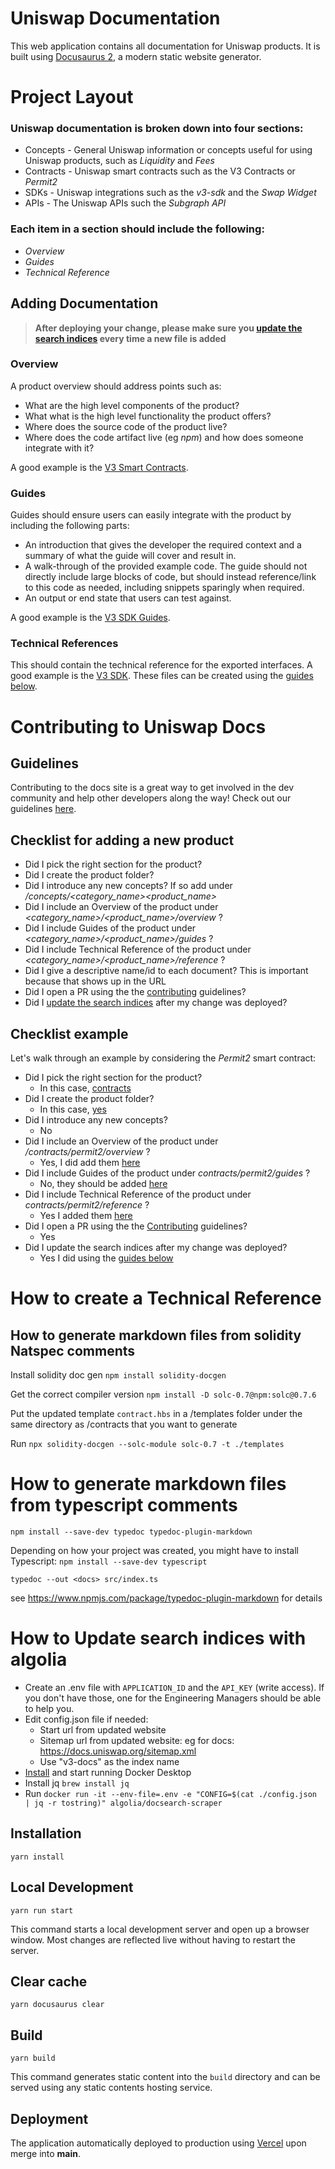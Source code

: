 # Uniswap Documentation

This web application contains all documentation for Uniswap products. It is built using [Docusaurus 2](https://v2.docusaurus.io/), a modern static website generator.


# Project Layout

### Uniswap documentation is broken down into four sections:
- Concepts - General Uniswap information or concepts useful for using Uniswap products, such as *Liquidity* and *Fees*
- Contracts - Uniswap smart contracts such as the V3 Contracts or *Permit2*
- SDKs - Uniswap integrations such as the *v3-sdk* and the *Swap Widget*
- APIs - The Uniswap APIs such the *Subgraph API*

### Each item in a section should include the following:
- *Overview*
- *Guides*
- *Technical Reference*

## Adding Documentation

> **After deploying your change, please make sure you [update the search indices](#how-to-update-search-indices-with-algolia) every time a new file is added**
### Overview
A product overview should address points such as:

- What are the high level components of the product?
- What what is the high level functionality the product offers?
- Where does the source code of the product live?
- Where does the code artifact live (eg *npm*) and how does someone integrate with it?

A good example is the [V3 Smart Contracts](./docs/contracts/v3/overview.md).

### Guides
Guides should ensure users can easily integrate with the product by including the following parts:
- An introduction that gives the developer the required context and a summary of what the guide will cover and result in.
- A walk-through of the provided example code. The guide should not directly include large blocks of code, but should instead reference/link to this code as needed, including snippets sparingly when required.
- An output or end state that users can test against.

A good example is the [V3 SDK Guides](./docs/sdk/v3/guides/01-quick-start.md).

### Technical References
This should contain the technical reference for the exported interfaces. A good example is the [V3 SDK](./docs/sdk/v3/reference/overview).
These files can be created using the [guides below](#how-to-create-a-technical-reference).

# Contributing to Uniswap Docs

## Guidelines
Contributing to the docs site is a great way to get involved in the dev community and help other developers along the way! Check out our guidelines [here](./CONTRIBUTING.md).

## Checklist for adding a new product

- Did I pick the right section for the product? 
- Did I create the product folder?
- Did I introduce any new concepts? If so add under */concepts/<category_name><product_name>*
- Did I include an Overview of the product under *<category_name>/<product_name>/overview* ?
- Did I include Guides of the product under *<category_name>/<product_name>/guides* ?
- Did I include Technical Reference of the product under *<category_name>/<product_name>/reference* ? 
- Did I give a descriptive name/id to each document? This is important because that shows up in the URL
- Did I open a PR using the the [contributing](./CONTRIBUTING.md) guidelines?
- Did I [update the search indices](#how-to-update-search-indices-with-algolia) after my change was deployed?

## Checklist example

Let's walk through an example by considering the *Permit2* smart contract:
-  Did I pick the right section for the product? 
    - In this case, [contracts](./docs/contracts/) 
- Did I create the product folder? 
    - In this case, [yes](./docs/contracts/permit2/)
- Did I introduce any new concepts? 
    - No
- Did I include an Overview of the product under */contracts/permit2/overview* ?
    - Yes, I did add them [here](./docs/contracts/permit2/overview.md)
- Did I include Guides of the product under *contracts/permit2/guides* ?
    - No, they should be added [here](./docs/contracts/permit2/guides)
- Did I include Technical Reference of the product under *contracts/permit2/reference* ?
    - Yes I added them [here](./docs/contracts/permit2/reference)
- Did I open a PR using the the [Contributing](./CONTRIBUTING.md) guidelines?
    - Yes
- Did I update the search indices after my change was deployed?
    - Yes I did using the [guides below](#how-to-update-search-indices-with-algolia)

# How to create a Technical Reference
## How to generate markdown files from solidity Natspec comments

Install solidity doc gen
`npm install solidity-docgen`

Get the correct compiler version
`npm install -D solc-0.7@npm:solc@0.7.6`

Put the updated template `contract.hbs` in a /templates folder under the same directory as /contracts that you want to generate

Run `npx solidity-docgen --solc-module solc-0.7 -t ./templates`

# How to generate markdown files from typescript comments

`npm install --save-dev typedoc typedoc-plugin-markdown`

Depending on how your project was created, you might have to install Typescript:
`npm install --save-dev typescript`

`typedoc --out <docs> src/index.ts`

see https://www.npmjs.com/package/typedoc-plugin-markdown for details

# How to Update search indices with algolia

- Create an .env file with `APPLICATION_ID` and the `API_KEY` (write access). 
If you don't have those, one for the Engineering Managers should be able to help you.
- Edit config.json file if needed:
    - Start url from updated website
    - Sitemap url from updated website: eg for docs: https://docs.uniswap.org/sitemap.xml
    - Use "v3-docs" as the index name
- [Install](https://www.docker.com/products/docker-desktop/) and start running Docker Desktop
- Install jq `brew install jq`
- Run `docker run -it --env-file=.env -e "CONFIG=$(cat ./config.json | jq -r tostring)" algolia/docsearch-scraper`

## Installation

```console
yarn install
```

## Local Development

```console
yarn run start
```

This command starts a local development server and open up a browser window. Most changes are reflected live without having to restart the server.

## Clear cache

```console
yarn docusaurus clear
```

## Build

```console
yarn build
```

This command generates static content into the `build` directory and can be served using any static contents hosting service.


## Deployment
The application automatically deployed to production using [Vercel](https://vercel.com/uniswap/docs) upon merge into **main**.